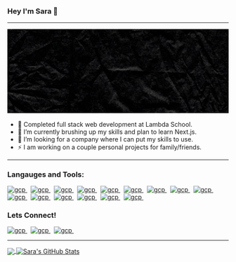 ### Hey I'm Sara 👋

---

![cover](https://github.com/cearc-sara/cearc-sara/blob/main/images/coverPhoto.gif)

- 🔭 Completed full stack web development at Lambda School. 
- 🌱 I’m currently brushing up my skills and plan to learn Next.js.  
- 👯 I’m looking for a company where I can put my skills to use.
- ⚡ I am working on a couple personal projects for family/friends. 

---

### Langauges and Tools: 
<p align="left"> 
   <a href="https://nodejs.org/en/" target="_blank"> <img src="https://www.vectorlogo.zone/logos/nodejs/nodejs-icon.svg" alt="gcp" width="40" height="40"/> </a>  </a>  &nbsp
   <a href="https://reactjs.org/" target="_blank"> <img src="https://www.vectorlogo.zone/logos/reactjs/reactjs-icon.svg" alt="gcp" width="40" height="40"/> </a>  </a>&nbsp
   <a href="https://html.com/html5/" target="_blank"> <img src="https://www.vectorlogo.zone/logos/w3_html5/w3_html5-icon.svg" alt="gcp" width="40" height="40"/> </a>  </a>&nbsp
   <a href="https://www.javascript.com/" target="_blank"> <img src="https://www.vectorlogo.zone/logos/javascript/javascript-icon.svg" alt="gcp" width="40" height="40"/> </a>  </a>&nbsp
   <a href="https://www.mysql.com/" target="_blank"> <img src="https://www.vectorlogo.zone/logos/mysql/mysql-icon.svg" alt="gcp" width="40" height="40"/> </a>  </a>&nbsp
   <a href="http://expressjs.com/" target="_blank"> <img src="https://www.vectorlogo.zone/logos/expressjs/expressjs-icon.svg" alt="gcp" width="40" height="40"/> </a>  </a>&nbsp
   <a href="https://www.python.org/" target="_blank"> <img src="https://www.vectorlogo.zone/logos/python/python-icon.svg" alt="gcp" width="40" height="40"/> </a>  </a>&nbsp
   <a href="https://git-scm.com/" target="_blank"> <img src="https://www.vectorlogo.zone/logos/git-scm/git-scm-icon.svg" alt="gcp" width="40" height="40"/> </a>  </a>&nbsp
   <a href="https://github.com/cearc-sara" target="_blank"> <img src="https://www.vectorlogo.zone/logos/github/github-icon.svg" alt="gcp" width="40" height="40"/> </a>  </a>&nbsp
   <a href="https://visualstudio.microsoft.com/" target="_blank"> <img src="https://www.vectorlogo.zone/logos/visualstudio_code/visualstudio_code-icon.svg" alt="gcp" width="40" height="40"/> </a>  </a>&nbsp
   <a href="https://www.heroku.com/" target="_blank"> <img src="https://www.vectorlogo.zone/logos/heroku/heroku-icon.svg" alt="gcp" width="40" height="40"/> </a>  </a>&nbsp
   <a href="https://www.netlify.com/" target="_blank"> <img src="https://www.vectorlogo.zone/logos/netlify/netlify-icon.svg" alt="gcp" width="40" height="40"/> </a>  </a>&nbsp
   <a href="https://www.postman.com/" target="_blank"> <img src="https://www.vectorlogo.zone/logos/getpostman/getpostman-icon.svg" alt="gcp" width="40" height="40"/> </a>  </a>&nbsp
   <a href="https://aws.amazon.com/free/?trk=ps_a134p000006pkmzAAA&trkCampaign=acq_paid_search_brand&sc_channel=ps&sc_campaign=acquisition_US&sc_publisher=Bing&sc_category=core-main&sc_country=US&sc_geo=NAMER&sc_outcome=acq&sc_detail=aws&sc_content=Brand_Core_aws_e&sc_matchtype=e&sc_segment=&sc_medium=ACQ-P|PS-BI|Brand|Desktop|SU|Core-Main|Core|US|EN|Text&s_kwcid=AL!4422!10!71056092058919!71056537922248&s_kwcid=AL!4422!10!71056092058919!71056537922248&ef_id=0fc61cc14b6519da82c07c93d1f6d155:G:s&all-free-tier.sort-by=item.additionalFields.SortRank&all-free-tier.sort-order=asc" target="_blank"> <img src="https://www.vectorlogo.zone/logos/amazon_aws/amazon_aws-icon.svg" alt="gcp" width="40" height="40"/> </a>  </a>&nbsp
    <a href="https://repl.it/@deynnaris" target="_blank"> <img src="https://www.vectorlogo.zone/logos/replit/replit-icon.svg" alt="gcp" width="40" height="40"/> </a>  </a>&nbsp
   
   </p>

### Lets Connect!
<p align="left">
<a href="https://twitter.com/CearcSara/" target="_blank"> <img src="https://www.vectorlogo.zone/logos/twitter/twitter-official.svg" alt="gcp" width="40" height="40"/> </a>  </a>&nbsp
<a href="https://www.linkedin.com/in/sara-cearc/" target="_blank"> <img src="https://www.vectorlogo.zone/logos/linkedin/linkedin-icon.svg" alt="gcp" width="40" height="40"/> </a>  </a>&nbsp
<a href="mailto:scearc930@gmail.com" target="_blank"> <img src="https://www.vectorlogo.zone/logos/gmail/gmail-icon.svg" alt="gcp" width="40" height="40"/> </a>  </a>&nbsp
</p>


<hr/>
<a href="https://github.com/cearc-sara/cearc-sara">

  <img align="center" src="https://github-readme-stats.vercel.app/api/top-langs/?username=cearc-sara&hide=java,html&title_color=ffffff&text_color=c9cacc&icon_color=2bbc8a&bg_color=1d1f21" />
</a>

<a href="https://github.com/cearc-sara/cearc-sara">
  <img align="center" src="https://github-readme-stats.vercel.app/api?username=cearc-sara&show_icons=true&line_height=27&count_private=true&title_color=fffff&text_color=c9cacc&icon_color=2bbc8a&bg_color=1d1f21" alt="Sara's GitHub Stats" />
</a>
